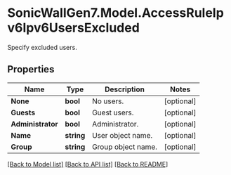 # SonicWallGen7.Model.AccessRuleIpv6Ipv6UsersExcluded
Specify excluded users.

## Properties

Name | Type | Description | Notes
------------ | ------------- | ------------- | -------------
**None** | **bool** | No users. | [optional] 
**Guests** | **bool** | Guest users. | [optional] 
**Administrator** | **bool** | Administrator. | [optional] 
**Name** | **string** | User object name. | [optional] 
**Group** | **string** | Group object name. | [optional] 

[[Back to Model list]](../README.md#documentation-for-models) [[Back to API list]](../README.md#documentation-for-api-endpoints) [[Back to README]](../README.md)

